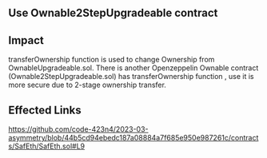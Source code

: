 ## Use Ownable2StepUpgradeable contract

## Impact
transferOwnership function is used to change Ownership from OwnableUpgradeable.sol. There is another Openzeppelin Ownable contract (Ownable2StepUpgradeable.sol) has transferOwnership function , use it is more secure due to 2-stage ownership transfer.

## Effected Links
https://github.com/code-423n4/2023-03-asymmetry/blob/44b5cd94ebedc187a08884a7f685e950e987261c/contracts/SafEth/SafEth.sol#L9

